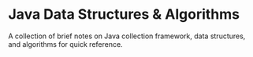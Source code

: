 # Java Data Structures & Algorithms

A collection of brief notes on Java collection framework, data structures, and algorithms for quick reference.
